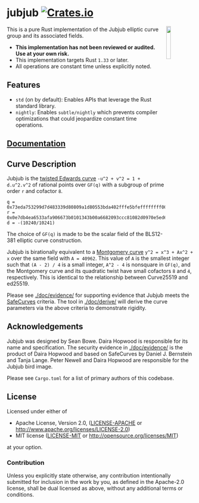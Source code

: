 # jubjub [![Crates.io](https://img.shields.io/crates/v/jubjub.svg)](https://crates.io/crates/jubjub) #

<img
 width="15%"
 align="right"
 src="https://raw.githubusercontent.com/zcash/zips/master/protocol/jubjub.png"/>

This is a pure Rust implementation of the Jubjub elliptic curve group and its associated fields.

* **This implementation has not been reviewed or audited. Use at your own risk.**
* This implementation targets Rust `1.33` or later.
* All operations are constant time unless explicitly noted.

## Features

* `std` (on by default): Enables APIs that leverage the Rust standard library.
* `nightly`: Enables `subtle/nightly` which prevents compiler optimizations that could jeopardize constant time operations.

## [Documentation](https://docs.rs/jubjub)

## Curve Description

Jubjub is the [twisted Edwards curve](https://en.wikipedia.org/wiki/Twisted_Edwards_curve) `-u^2 + v^2 = 1 + d.u^2.v^2` of rational points over `GF(q)` with a subgroup of prime order `r` and cofactor `8`.

```
q = 0x73eda753299d7d483339d80809a1d80553bda402fffe5bfeffffffff00000001
r = 0x0e7db4ea6533afa906673b0101343b00a6682093ccc81082d0970e5ed6f72cb7
d = -(10240/10241)
```

The choice of `GF(q)` is made to be the scalar field of the BLS12-381 elliptic curve construction.

Jubjub is birationally equivalent to a [Montgomery curve](https://en.wikipedia.org/wiki/Montgomery_curve) `y^2 = x^3 + Ax^2 + x` over the same field with `A = 40962`. This value of `A` is the smallest integer such that `(A - 2) / 4` is a small integer, `A^2 - 4` is nonsquare in `GF(q)`, and the Montgomery curve and its quadratic twist have small cofactors `8` and `4`, respectively. This is identical to the relationship between Curve25519 and ed25519.

Please see [./doc/evidence/](./doc/evidence/) for supporting evidence that Jubjub meets the [SafeCurves](https://safecurves.cr.yp.to/index.html) criteria. The tool in [./doc/derive/](./doc/derive/) will derive the curve parameters via the above criteria to demonstrate rigidity.

## Acknowledgements

Jubjub was designed by Sean Bowe. Daira Hopwood is responsible for its name and specification. The security evidence in [./doc/evidence/](./doc/evidence/) is the product of Daira Hopwood and based on SafeCurves by Daniel J. Bernstein and Tanja Lange. Peter Newell and Daira Hopwood are responsible for the Jubjub bird image.

Please see `Cargo.toml` for a list of primary authors of this codebase.

## License

Licensed under either of

 * Apache License, Version 2.0, ([LICENSE-APACHE](LICENSE-APACHE) or http://www.apache.org/licenses/LICENSE-2.0)
 * MIT license ([LICENSE-MIT](LICENSE-MIT) or http://opensource.org/licenses/MIT)

at your option.

### Contribution

Unless you explicitly state otherwise, any contribution intentionally
submitted for inclusion in the work by you, as defined in the Apache-2.0
license, shall be dual licensed as above, without any additional terms or
conditions.
